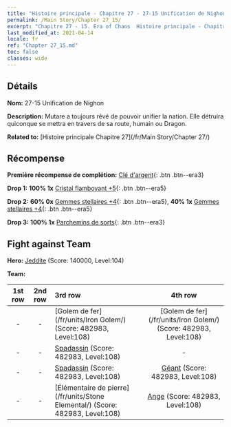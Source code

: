 ```yaml
---
title: "Histoire principale - Chapitre 27 - 27-15 Unification de Nighon"
permalink: /Main Story/Chapter 27_15/
excerpt: "Chapitre 27 - 15. Era of Chaos  Histoire principale - Chapitre 27_15. 27-15 Unification de Nighon"
last_modified_at: 2021-04-14
locale: fr
ref: "Chapter 27_15.md"
toc: false
classes: wide
---
```


## Détails

 **Nom:** 27-15 Unification de Nighon

 **Description:** Mutare a toujours rêvé de pouvoir unifier la nation. Elle détruira quiconque se mettra en travers de sa route, humain ou Dragon.

 **Related to:** [Histoire principale Chapitre 27](/fr/Main Story/Chapter 27/)

## Récompense

 **Première récompense de complétion:** [Clé d'argent](/fr/Items/con_693/){: .btn .btn--era3}

 **Drop 1:** **100% 1x** [Cristal flamboyant +5](/fr/Items/mat_101/){: .btn .btn--era5}

 **Drop 2:** **60% 0x** [Gemmes stellaires +4](/fr/Items/mat_93/){: .btn .btn--era5}, **40% 1x** [Gemmes stellaires +4](/fr/Items/mat_93/){: .btn .btn--era5}

 **Drop 3:** **100% 1x** [Parchemins de sorts](/fr/Items/con_694/){: .btn .btn--era3}


## Fight against Team
 **Hero:** [Jeddite](/fr/heroes/Jeddite/) (Score: 140000, Level:104)

 **Team:**


  | 1st row | 2nd row | 3rd row | 4th row |
  |:----:|:----:|:----|:----:|
  | - | - | [Golem de fer](/fr/units/Iron Golem/) (Score: 482983, Level:108)  | [Golem de fer](/fr/units/Iron Golem/) (Score: 482983, Level:108)  |
  | - | - | [Spadassin](/fr/units/Swordsman/) (Score: 482983, Level:108)  | - |
  | - | - | [Spadassin](/fr/units/Swordsman/) (Score: 482983, Level:108)  | [Géant](/fr/units/Giant/) (Score: 482983, Level:108)  |
  | - | - | [Élémentaire de pierre](/fr/units/Stone Elemental/) (Score: 482983, Level:108)  | [Ange](/fr/units/Angel/) (Score: 482983, Level:108)  |


